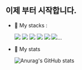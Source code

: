 ## 이제 부터 시작합니다.
<!--
![header](https://capsule-render.vercel.app/api?type=waving&color=gradient&height=300&section=header&text=SungGil&fontSize=90)
-->

- :bicyclist: My stacks : <br>

  <img src="https://img.shields.io/badge/node.js-339933?style=for-the-badge&logo=node.js&logoColor=black">
  <img src="https://img.shields.io/badge/NestJS-E0234E?style=for-the-badge&logo=NestJS&logoColor=black">
  <img src="https://img.shields.io/badge/Spring Boot-6DB33F?style=for-the-badge&logo=Spring Boot&logoColor=black">
  <img src="https://img.shields.io/badge/mysql-4479A1?style=for-the-badge&logo=mysql&logoColor=white"> 
  <img src="https://img.shields.io/badge/c-A8B9CC?style=for-the-badge&logo=c&logoColor=black"> 
  <img src="https://img.shields.io/badge/java-007396?style=for-the-badge&logo=java&logoColor=white">...
 
- :no_bicycles: My stats<br>

  
  ![Anurag's GitHub stats](https://github-readme-stats.vercel.app/api?username=SungGil-5125&show_icons=true&theme=react)


<!--
**SungGil-5125/SungGil-5125** is a ✨ _special_ ✨ repository because its `README.md` (this file) appears on your GitHub profile.

Here are some ideas to get you started:

- 🔭 I’m currently working on ...
- 🌱 I’m currently learning ...
- 👯 I’m looking to collaborate on ...
- 🤔 I’m looking for help with ...
- 💬 Ask me about ...
- 📫 How to reach me: ...
- 😄 Pronouns: ...
- ⚡ Fun fact: ...
-->
